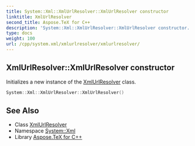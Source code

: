 ```yaml
---
title: System::Xml::XmlUrlResolver::XmlUrlResolver constructor
linktitle: XmlUrlResolver
second_title: Aspose.TeX for C++
description: 'System::Xml::XmlUrlResolver::XmlUrlResolver constructor. Initializes a new instance of the XmlUrlResolver class in C++.'
type: docs
weight: 100
url: /cpp/system.xml/xmlurlresolver/xmlurlresolver/
---
```

## XmlUrlResolver::XmlUrlResolver constructor


Initializes a new instance of the [XmlUrlResolver](../) class.

```cpp
System::Xml::XmlUrlResolver::XmlUrlResolver()
```

## See Also

* Class [XmlUrlResolver](../)
* Namespace [System::Xml](../../)
* Library [Aspose.TeX for C++](../../../)
